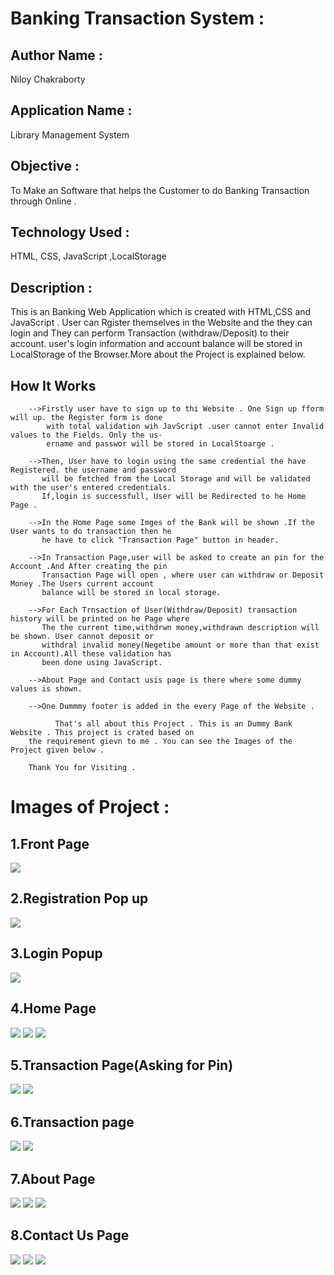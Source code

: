 # Banking Transaction System : 

## Author Name : 
   Niloy Chakraborty

## Application Name : 
  Library Management System

## Objective : 
  To Make an Software that helps the Customer to do Banking Transaction through Online . 


## Technology Used :      
   HTML, CSS, JavaScript ,LocalStorage
       
## Description :
  This is an Banking Web Application which is created with HTML,CSS and JavaScript . User can Rgister
  themselves in the Website and the they can login and They can perform Transaction (withdraw/Deposit)
  to their account. user's login information and account balance will be stored in LocalStorage of the
  Browser.More about the Project is explained below.


##  How It Works
        
        -->Firstly user have to sign up to thi Website . One Sign up fform will up. the Register form is done
            with total validation wih JavScript .user cannot enter Invalid values to the Fields. Only the us-
            ername and passwor will be stored in LocalStoarge .
            
        -->Then, User have to login using the same credential the have Registered. the username and password
           will be fetched from the Local Storage and will be validated with the user's entered credentials.
           If,login is successfull, User will be Redirected to he Home Page .
       
        -->In the Home Page some Imges of the Bank will be shown .If the User wants to do transaction then he
           he have to click "Transaction Page" button in header.
         
        -->In Transaction Page,user will be asked to create an pin for the Account .And After creating the pin
           Transaction Page will open , where user can withdraw or Deposit Money .The Users current account 
           balance will be stored in local storage.
         
        -->For Each Trnsaction of User(Withdraw/Deposit) transaction history will be printed on he Page where
           The the current time,withdrwn money,withdrawn description will be shown. User cannot deposit or
           withdral invalid money(Negetibe amount or more than that exist in Account).All these validation has
           been done using JavaScript.
          
        -->About Page and Contact usis page is there where some dummy values is shown.
        
        -->One Dummmy footer is added in the every Page of the Website .
        
              That's all about this Project . This is an Dummy Bank Website . This project is crated based on 
        the requirement gievn to me . You can see the Images of the Project given below .
        
        Thank You for Visiting .
 

# Images of Project :

## 1.Front Page  
![](https://github.com/niloy2019/Banking-Transaction-System/blob/master/Sample%20Images%20of%20the%20Project/1.PNG)

## 2.Registration Pop up 
![](https://github.com/niloy2019/Banking-Transaction-System/blob/master/Sample%20Images%20of%20the%20Project/2.PNG)

## 3.Login Popup 
![](https://github.com/niloy2019/Banking-Transaction-System/blob/master/Sample%20Images%20of%20the%20Project/3.PNG)

## 4.Home Page  
![](https://github.com/niloy2019/Banking-Transaction-System/blob/master/Sample%20Images%20of%20the%20Project/4.PNG)
![](https://github.com/niloy2019/Banking-Transaction-System/blob/master/Sample%20Images%20of%20the%20Project/5.PNG)
![](https://github.com/niloy2019/Banking-Transaction-System/blob/master/Sample%20Images%20of%20the%20Project/footer.PNG)

## 5.Transaction Page(Asking for Pin) 
![](https://github.com/niloy2019/Banking-Transaction-System/blob/master/Sample%20Images%20of%20the%20Project/6.PNG)
![](https://github.com/niloy2019/Banking-Transaction-System/blob/master/Sample%20Images%20of%20the%20Project/footer.PNG)

## 6.Transaction page 
![](https://github.com/niloy2019/Banking-Transaction-System/blob/master/Sample%20Images%20of%20the%20Project/7.PNG)
![](https://github.com/niloy2019/Banking-Transaction-System/blob/master/Sample%20Images%20of%20the%20Project/footer.PNG)

## 7.About Page
![](https://github.com/niloy2019/Banking-Transaction-System/blob/master/Sample%20Images%20of%20the%20Project/8.PNG)
![](https://github.com/niloy2019/Banking-Transaction-System/blob/master/Sample%20Images%20of%20the%20Project/9.PNG)
![](https://github.com/niloy2019/Banking-Transaction-System/blob/master/Sample%20Images%20of%20the%20Project/footer.PNG)

## 8.Contact Us Page
![](https://github.com/niloy2019/Banking-Transaction-System/blob/master/Sample%20Images%20of%20the%20Project/10.PNG)
![](https://github.com/niloy2019/Banking-Transaction-System/blob/master/Sample%20Images%20of%20the%20Project/11.PNG)
![](https://github.com/niloy2019/Banking-Transaction-System/blob/master/Sample%20Images%20of%20the%20Project/footer.PNG)
